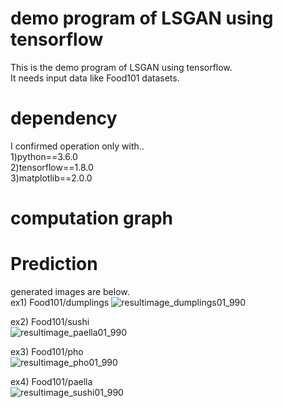# demo program of LSGAN using tensorflow  
This is the demo program of LSGAN using tensorflow.  
It needs input data like Food101 datasets.  

# dependency  
I confirmed operation only with..  
1)python==3.6.0    
2)tensorflow==1.8.0   
3)matplotlib==2.0.0  

# computation graph  


# Prediction  
generated images are below.  
ex1)  Food101/dumplings
![resultimage_dumplings01_990](https://user-images.githubusercontent.com/15444879/42793211-0344f4c8-89b4-11e8-9062-37f7edfffa09.png)  

ex2)  Food101/sushi  
![resultimage_paella01_990](https://user-images.githubusercontent.com/15444879/42793229-1c831a0a-89b4-11e8-8ee9-d21b0e90dd86.png)  

ex3)  Food101/pho  
![resultimage_pho01_990](https://user-images.githubusercontent.com/15444879/42793237-237a8d34-89b4-11e8-95b8-580481c7f9e7.png)  

ex4)  Food101/paella  
![resultimage_sushi01_990](https://user-images.githubusercontent.com/15444879/42793242-2884a08a-89b4-11e8-8954-6dfda042dd28.png)  